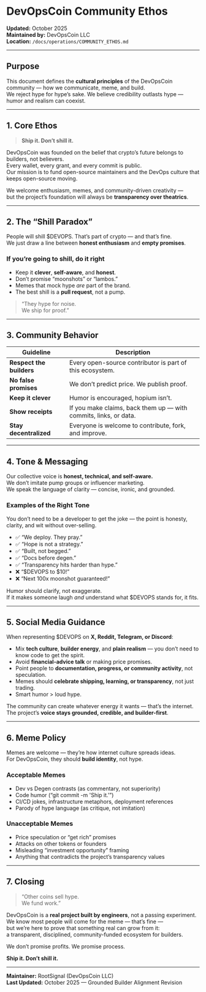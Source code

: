 # DevOpsCoin Community Ethos

**Updated:** October 2025  
**Maintained by:** DevOpsCoin LLC  
**Location:** `/docs/operations/COMMUNITY_ETHOS.md`

---

## Purpose

This document defines the **cultural principles** of the DevOpsCoin community — how we communicate, meme, and build.  
We reject hype for hype’s sake. We believe credibility outlasts hype — humor and realism can coexist.

---

## 1. Core Ethos

> **Ship it. Don’t shill it.**

DevOpsCoin was founded on the belief that crypto’s future belongs to builders, not believers.  
Every wallet, every grant, and every commit is public.  
Our mission is to fund open-source maintainers and the DevOps culture that keeps open-source moving.

We welcome enthusiasm, memes, and community-driven creativity —  
but the project’s foundation will always be **transparency over theatrics**.

---

## 2. The “Shill Paradox”

People will shill $DEVOPS. That’s part of crypto — and that’s fine.  
We just draw a line between **honest enthusiasm** and **empty promises**.

### If you’re going to shill, do it right

- Keep it **clever**, **self-aware**, and **honest**.
- Don’t promise “moonshots” or “lambos.”
- Memes that mock hype _are_ part of the brand.
- The best shill is a **pull request**, not a pump.

> “They hype for noise.  
> We ship for proof.”

---

## 3. Community Behavior

| Guideline                | Description                                                      |
| ------------------------ | ---------------------------------------------------------------- |
| **Respect the builders** | Every open-source contributor is part of this ecosystem.         |
| **No false promises**    | We don’t predict price. We publish proof.                        |
| **Keep it clever**       | Humor is encouraged, hopium isn’t.                               |
| **Show receipts**        | If you make claims, back them up — with commits, links, or data. |
| **Stay decentralized**   | Everyone is welcome to contribute, fork, and improve.            |

---

## 4. Tone & Messaging

Our collective voice is **honest, technical, and self-aware.**  
We don’t imitate pump groups or influencer marketing.  
We speak the language of clarity — concise, ironic, and grounded.

### Examples of the Right Tone

You don’t need to be a developer to get the joke — the point is honesty, clarity, and wit without over-selling.

- ✅ “We deploy. They pray.”
- ✅ “Hope is not a strategy.”
- ✅ “Built, not begged.”
- ✅ “Docs before degen.”
- ✅ “Transparency hits harder than hype.”
- ❌ “$DEVOPS to $10!”
- ❌ “Next 100x moonshot guaranteed!”

Humor should clarify, not exaggerate.  
If it makes someone laugh _and_ understand what $DEVOPS stands for, it fits.

---

## 5. Social Media Guidance

When representing $DEVOPS on **X, Reddit, Telegram, or Discord**:

- Mix **tech culture**, **builder energy**, and **plain realism** — you don’t need to know code to get the spirit.
- Avoid **financial-advice talk** or making price promises.
- Point people to **documentation, progress, or community activity**, not speculation.
- Memes should **celebrate shipping, learning, or transparency**, not just trading.
- Smart humor > loud hype.

The community can create whatever energy it wants — that’s the internet.  
The project’s **voice stays grounded, credible, and builder-first**.

---

## 6. Meme Policy

Memes are welcome — they’re how internet culture spreads ideas.  
For DevOpsCoin, they should **build identity**, not hype.

### Acceptable Memes

- Dev vs Degen contrasts (as commentary, not superiority)
- Code humor (“git commit -m 'Ship it.'”)
- CI/CD jokes, infrastructure metaphors, deployment references
- Parody of hype language (as critique, not imitation)

### Unacceptable Memes

- Price speculation or “get rich” promises
- Attacks on other tokens or founders
- Misleading “investment opportunity” framing
- Anything that contradicts the project’s transparency values

---

## 7. Closing

> “Other coins sell hype.  
> We fund work.”

DevOpsCoin is a **real project built by engineers**, not a passing experiment.  
We know most people will come for the meme — that’s fine —  
but we’re here to prove that something real can grow from it:  
a transparent, disciplined, community-funded ecosystem for builders.

We don’t promise profits. We promise process.

**Ship it. Don’t shill it.**

---

**Maintainer:** RootSignal (DevOpsCoin LLC)  
**Last Updated:** October 2025 — Grounded Builder Alignment Revision
